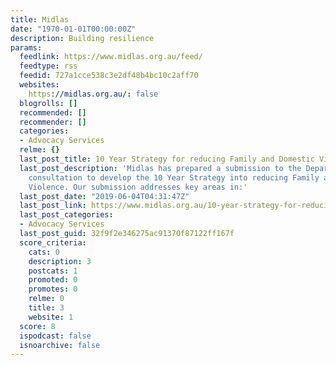 ```yaml
---
title: Midlas
date: "1970-01-01T00:00:00Z"
description: Building resilience
params:
  feedlink: https://www.midlas.org.au/feed/
  feedtype: rss
  feedid: 727a1cce538c3e2df48b4bc10c2aff70
  websites:
    https://midlas.org.au/: false
  blogrolls: []
  recommended: []
  recommender: []
  categories:
  - Advocacy Services
  relme: {}
  last_post_title: 10 Year Strategy for reducing Family and Domestic Violence
  last_post_description: 'Midlas has prepared a submission to the Department of Communities
    consultation to develop the 10 Year Strategy into reducing Family and Domestic
    Violence. Our submission addresses key areas in:'
  last_post_date: "2019-06-04T04:31:47Z"
  last_post_link: https://www.midlas.org.au/10-year-strategy-for-reducing-family-and-domestic-violence/
  last_post_categories:
  - Advocacy Services
  last_post_guid: 32f9f2e346275ac91370f87122ff167f
  score_criteria:
    cats: 0
    description: 3
    postcats: 1
    promoted: 0
    promotes: 0
    relme: 0
    title: 3
    website: 1
  score: 8
  ispodcast: false
  isnoarchive: false
---
```

